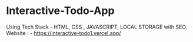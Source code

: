 # Interactive-Todo-App
Using Tech Stack - HTML, CSS , JAVASCRIPT, LOCAL STORAGE with SEO.
Website : - https://interactive-todo1.vercel.app/

